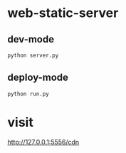# web-static-server

## dev-mode
```bash
python server.py
```

## deploy-mode
```bash
python run.py
```
# visit
http://127.0.0.1:5556/cdn
